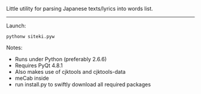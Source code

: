 Little utility for parsing Japanese texts/lyrics into words list.

---

Launch:

    pythonw siteki.pyw

Notes:

* Runs under Python (preferably 2.6.6)
* Requires PyQt 4.8.1
* Also makes use of cjktools and cjktools-data
* meCab inside
* run install.py to swiftly download all required packages